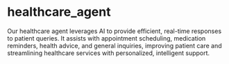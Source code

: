 # healthcare_agent
Our healthcare agent leverages AI to provide efficient, real-time responses to patient queries. It assists with appointment scheduling, medication reminders, health advice, and general inquiries, improving patient care and streamlining healthcare services with personalized, intelligent support.
